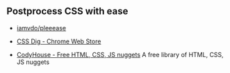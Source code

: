 ## Postprocess CSS with ease
- [iamvdo/pleeease](https://github.com/iamvdo/pleeease/)
- [CSS Dig - Chrome Web Store](https://chrome.google.com/webstore/detail/css-dig/lpnhmlhomomelfkcjnkcacofhmggjmco?hl=en)

- [CodyHouse - Free HTML, CSS, JS nuggets](https://codyhouse.co/)
A free library of HTML, CSS, JS nuggets
